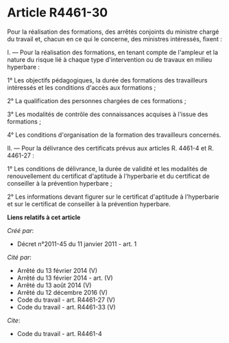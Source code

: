 # Article R4461-30

Pour la réalisation des formations, des arrêtés conjoints du ministre chargé du travail et, chacun en ce qui le concerne, des
ministres intéressés, fixent : 

I. ― Pour la réalisation des formations, en tenant compte de l'ampleur et la nature du risque lié à chaque type
d'intervention ou de travaux en milieu hyperbare : 

1° Les objectifs pédagogiques, la durée des formations des travailleurs intéressés et les conditions d'accès aux
formations ; 

2° La qualification des personnes chargées de ces formations ; 

3° Les modalités de contrôle des connaissances acquises à l'issue des formations ; 

4° Les conditions d'organisation de la formation des travailleurs concernés. 

II. ― Pour la délivrance des certificats prévus aux articles R. 4461-4 et R. 4461-27 :

1° Les conditions de délivrance, la durée de validité et les modalités de renouvellement du certificat d'aptitude à
l'hyperbarie et du certificat de conseiller à la prévention hyperbare ; 

2° Les informations devant figurer sur le certificat d'aptitude à l'hyperbarie et sur le certificat de conseiller à la
prévention hyperbare.

**Liens relatifs à cet article**

_Créé par_:

  - Décret n°2011-45 du 11 janvier 2011 - art. 1

_Cité par_:

  - Arrêté du 13 février 2014 (V)
  - Arrêté du 13 février 2014 - art. (V)
  - Arrêté du 13 août 2014 (V)
  - Arrêté du 12 décembre 2016 (V)
  - Code du travail - art. R4461-27 (V)
  - Code du travail - art. R4461-33 (V)

_Cite_:

  - Code du travail - art. R4461-4
